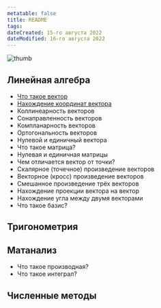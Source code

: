 ```yaml
---
metatable: false
title: README
tags:
dateCreated: 15-го августа 2022
dateModified: 16-го августа 2022
---
```


![thumb](https://www.meme-arsenal.com/memes/ac6bbac0b363c52df6c909560fb66235.jpg)

## Линейная алгебра

- [Что такое вектор](%D0%9B%D0%B8%D0%BD%D0%B5%D0%B9%D0%BD%D0%B0%D1%8F%20%D0%B0%D0%BB%D0%B3%D0%B5%D0%B1%D1%80%D0%B0/%D0%A7%D1%82%D0%BE%20%D1%82%D0%B0%D0%BA%D0%BE%D0%B5%20%D0%B2%D0%B5%D0%BA%D1%82%D0%BE%D1%80.md)
- [Нахождение координат вектора](%D0%9D%D0%B0%D1%85%D0%BE%D0%B6%D0%B4%D0%B5%D0%BD%D0%B8%D0%B5%20%D0%BA%D0%BE%D0%BE%D1%80%D0%B4%D0%B8%D0%BD%D0%B0%D1%82%20%D0%B2%D0%B5%D0%BA%D1%82%D0%BE%D1%80%D0%B0.md)
- Коллинеарность векторов
- Сонаправленность векторов
- Компланарность векторов
- Ортогональность векторов
- Нулевой и единичный вектора
- Что такое матрица?
- Нулевая и единичная матрицы
- Чем отличается вектор от точки?
- Скалярное (точечное) произведение векторов
- Векторное (кросс) произведение векторов
- Смешанное произведение трёх векторов
- Нахождение проекции вектора на вектор
- Нахождение угла между двумя векторами
- Что такое базис?  

## Тригонометрия

## Матанализ

* Что такое производная?
* Что такое интеграл?

## Численные методы
